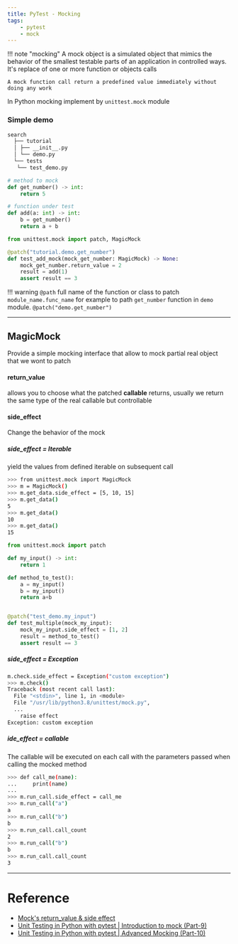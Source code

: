 ```yaml
---
title: PyTest - Mocking
tags:
    - pytest
    - mock
---
```


!!! note "mocking"
    A mock object is a simulated object that mimics the behavior of the smallest testable parts of an application in controlled ways. It's replace of one or more function or objects calls

    A mock function call return a predefined value immediately without doing any work

In Python mocking implement by `unittest.mock` module

### Simple demo

```bash title="project"
search
  ├── tutorial
  │ ├── __init__.py
  │ └── demo.py
  └── tests
   └── test_demo.py
```

```python title="demo.py"
# method to mock
def get_number() -> int:
    return 5

# function under test
def add(a: int) -> int:
    b = get_number()
    return a + b
```
     
```python title="test_demo.py"
from unittest.mock import patch, MagicMock

@patch("tutorial.demo.get_number")
def test_add_mock(mock_get_number: MagicMock) -> None:
    mock_get_number.return_value = 2
    result = add(1)
    assert result == 3
```

!!! warning
    `@path` full name of the function or class to patch `module_name.func_name` for example to path `get_number` function in `demo` module. `@patch("demo.get_number")`
     
---

## MagicMock
Provide a simple mocking interface that allow to mock partial real object that we wont to patch

#### return_value
allows you to choose what the patched **callable** returns,
usually  we return the same type of the real callable but controllable

#### side_effect
Change the behavior of the mock

##### side_effect = Iterable
yield the values from defined iterable on subsequent call

```bash
>>> from unittest.mock import MagicMock
>>> m = MagicMock()
>>> m.get_data.side_effect = [5, 10, 15]
>>> m.get_data()
5
>>> m.get_data()
10
>>> m.get_data()
15
```

```python
from unittest.mock import patch

def my_input() -> int:
    return 1

def method_to_test():
    a = my_input()
    b = my_input()
    return a+b


@patch("test_demo.my_input")
def test_multiple(mock_my_input):
    mock_my_input.side_effect = [1, 2]
    result = method_to_test()
    assert result == 3
```

##### side_effect = Exception

```bash
m.check.side_effect = Exception("custom exception")
>>> m.check()
Traceback (most recent call last):
  File "<stdin>", line 1, in <module>
  File "/usr/lib/python3.8/unittest/mock.py", 
  ...
    raise effect
Exception: custom exception
```

##### ide_effect = callable

The callable will be executed on each call with the parameters passed when calling the mocked method

```bash
>>> def call_me(name):
...     print(name)
... 
>>> m.run_call.side_effect = call_me
>>> m.run_call("a")
a
>>> m.run_call("b")
b
>>> m.run_call.call_count
2
>>> m.run_call("b")
b
>>> m.run_call.call_count
3
```


---

# Reference
- [Mock's return_value & side effect](https://thedmitry.pw/blog/2020/12/mocks-side-effect/)
- [ Unit Testing in Python with pytest | Introduction to mock (Part-9) ](https://youtu.be/dw2eNCzwBkk)
- [Unit Testing in Python with pytest | Advanced Mocking (Part-10)](https://youtu.be/M46H4GIdfl0)